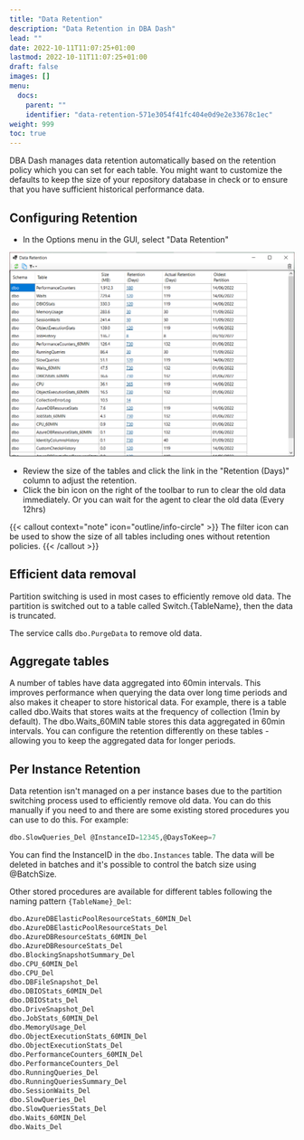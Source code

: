 ```yaml
---
title: "Data Retention"
description: "Data Retention in DBA Dash"
lead: ""
date: 2022-10-11T11:07:25+01:00
lastmod: 2022-10-11T11:07:25+01:00
draft: false
images: []
menu:
  docs:
    parent: ""
    identifier: "data-retention-571e3054f41fc404e0d9e2e33678c1ec"
weight: 999
toc: true
---
```

DBA Dash manages data retention automatically based on the retention policy which you can set for each table.  You might want to customize the defaults to keep the size of your repository database in check or to ensure that you have sufficient historical performance data.

## Configuring Retention

* In the Options menu in the GUI, select "Data Retention"

[![Configure data retention](data-retention.png)](data-retention.png)

* Review the size of the tables and click the link in the "Retention (Days)" column to adjust the retention.
* Click the bin icon on the right of the toolbar to run to clear the old data immediately.  Or you can wait for the agent to clear the old data (Every 12hrs)

{{< callout context="note" icon="outline/info-circle" >}}
The filter icon can be used to show the size of all tables including ones without retention policies.
{{< /callout >}}

## Efficient data removal

Partition switching is used in most cases to efficiently remove old data.  The partition is switched out to a table called Switch.{TableName}, then the data is truncated.

The service calls `dbo.PurgeData` to remove old data.

## Aggregate tables

A number of tables have data aggregated into 60min intervals.  This improves performance when querying the data over long time periods and also makes it cheaper to store historical data.  For example, there is a table called dbo.Waits that stores waits at the frequency of collection (1min by default).  The dbo.Waits_60MIN table stores this data aggregated in 60min intervals.  You can configure the retention differently on these tables - allowing you to keep the aggregated data for longer periods.

## Per Instance Retention

Data retention isn't managed on a per instance bases due to the partition switching process used to efficiently remove old data.  You can do this manually if you need to and there are some existing stored procedures you can use to do this. For example:

```SQL
dbo.SlowQueries_Del @InstanceID=12345,@DaysToKeep=7
```

You can find the InstanceID in the `dbo.Instances` table.  The data will be deleted in batches and it's possible to control the batch size using @BatchSize.

Other stored procedures are available for different tables following the naming pattern `{TableName}_Del`:

```
dbo.AzureDBElasticPoolResourceStats_60MIN_Del
dbo.AzureDBElasticPoolResourceStats_Del
dbo.AzureDBResourceStats_60MIN_Del
dbo.AzureDBResourceStats_Del
dbo.BlockingSnapshotSummary_Del
dbo.CPU_60MIN_Del
dbo.CPU_Del
dbo.DBFileSnapshot_Del
dbo.DBIOStats_60MIN_Del
dbo.DBIOStats_Del
dbo.DriveSnapshot_Del
dbo.JobStats_60MIN_Del
dbo.MemoryUsage_Del
dbo.ObjectExecutionStats_60MIN_Del
dbo.ObjectExecutionStats_Del
dbo.PerformanceCounters_60MIN_Del
dbo.PerformanceCounters_Del
dbo.RunningQueries_Del
dbo.RunningQueriesSummary_Del
dbo.SessionWaits_Del
dbo.SlowQueries_Del
dbo.SlowQueriesStats_Del
dbo.Waits_60MIN_Del
dbo.Waits_Del
```
